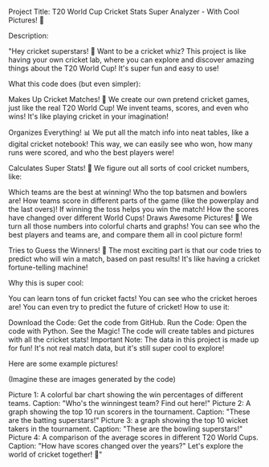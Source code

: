 Project Title: T20 World Cup Cricket Stats Super Analyzer - With Cool Pictures! 🤩

Description:

"Hey cricket superstars! 🌟 Want to be a cricket whiz? This project is like having your own cricket lab, where you can explore and discover amazing things about the T20 World Cup! It's super fun and easy to use!

What this code does (but even simpler):

Makes Up Cricket Matches! 🏏 We create our own pretend cricket games, just like the real T20 World Cup! We invent teams, scores, and even who wins! It's like playing cricket in your imagination!

Organizes Everything! 📊 We put all the match info into neat tables, like a digital cricket notebook! This way, we can easily see who won, how many runs were scored, and who the best players were!

Calculates Super Stats! 🤯 We figure out all sorts of cool cricket numbers, like:

Which teams are the best at winning!
Who the top batsmen and bowlers are!
How teams score in different parts of the game (like the powerplay and the last overs)!
If winning the toss helps you win the match!
How the scores have changed over different World Cups!
Draws Awesome Pictures! 🎨 We turn all those numbers into colorful charts and graphs! You can see who the best players and teams are, and compare them all in cool picture form!

Tries to Guess the Winners! 🔮 The most exciting part is that our code tries to predict who will win a match, based on past results! It's like having a cricket fortune-telling machine!

Why this is super cool:

You can learn tons of fun cricket facts!
You can see who the cricket heroes are!
You can even try to predict the future of cricket!
How to use it:

Download the Code: Get the code from GitHub.
Run the Code: Open the code with Python.
See the Magic! The code will create tables and pictures with all the cricket stats!
Important Note: The data in this project is made up for fun! It's not real match data, but it's still super cool to explore!

Here are some example pictures!

(Imagine these are images generated by the code)

Picture 1: A colorful bar chart showing the win percentages of different teams.
Caption: "Who's the winningest team? Find out here!"
Picture 2: A graph showing the top 10 run scorers in the tournament.
Caption: "These are the batting superstars!"
Picture 3: a graph showing the top 10 wicket takers in the tournament.
Caption: "These are the bowling superstars!"
Picture 4: A comparison of the average scores in different T20 World Cups.
Caption: "How have scores changed over the years?"
Let's explore the world of cricket together! 🥳"
